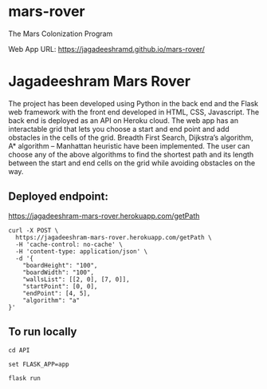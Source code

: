 # mars-rover
The Mars Colonization Program

Web App URL: https://jagadeeshramd.github.io/mars-rover/
# Jagadeeshram Mars Rover

The project has been developed using Python in the back end and the Flask web framework with the front end developed in HTML, CSS, Javascript. The back end is deployed as an API on Heroku cloud. The web app has an interactable grid that lets you choose a start and end point and add obstacles in the cells of the grid. Breadth First Search, Dijkstra’s algorithm, A\* algorithm – Manhattan heuristic have been implemented. The user can choose any of the above algorithms to find the shortest path and its length between the start and end cells on the grid while avoiding obstacles on the way.

## Deployed endpoint:

https://jagadeeshram-mars-rover.herokuapp.com/getPath

```
curl -X POST \
  https://jagadeeshram-mars-rover.herokuapp.com/getPath \
  -H 'cache-control: no-cache' \
  -H 'content-type: application/json' \
  -d '{
	"boardHeight": "100",
	"boardWidth": "100",
	"wallsList": [[2, 0], [7, 0]],
	"startPoint": [0, 0],
	"endPoint": [4, 5],
	"algorithm": "a"
}'
```

## To run locally

`cd API`

`set FLASK_APP=app`

`flask run`



